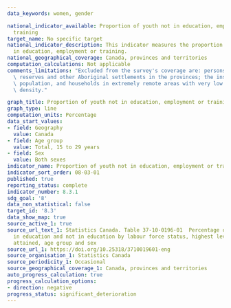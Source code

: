 ```yaml
---
data_keywords: women, gender

national_indicator_available: Proportion of youth not in education, employment or
  training
target_name: No specific target
national_indicator_description: This indicator measures the proportion of youth not
  in education, employment or training.
national_geographical_coverage: Canada, provinces and territories
computation_calculations: Not applicable
comments_limitations: "Excluded from the survey's coverage are: persons living on\
  \ reserves and other Aboriginal settlements in the provinces; the institutionalized\
  \ population, and households in extremely remote areas with very low population\
  \ density."

graph_title: Proportion of youth not in education, employment or training (NEET)
graph_type: line
computation_units: Percentage
data_start_values:
- field: Geography
  value: Canada
- field: Age group
  value: Total, 15 to 29 years
- field: Sex
  value: Both sexes
indicator_name: Proportion of youth not in education, employment or training
indicator_sort_order: 08-03-01
published: true
reporting_status: complete
indicator_number: 8.3.1
sdg_goal: '8'
data_non_statistical: false
target_id: '8.3'
data_show_map: true
source_active_1: true
source_url_text_1: Statistics Canada. Table 37-10-0196-01  Percentage of 15-to 29-year-olds
  in education and not in education by labour force status, highest level of education
  attained, age group and sex
source_url_1: https://doi.org/10.25318/3710019601-eng
source_organisation_1: Statistics Canada
source_periodicity_1: Occasional
source_geographical_coverage_1: Canada, provinces and territories
auto_progress_calculation: true
progress_calculation_options:
- direction: negative
progress_status: significant_deterioration
---
```

